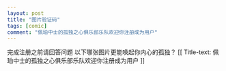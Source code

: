 ```yaml
---
layout: post
title: "图片验证码"
tags: [comic]
comment: "佩珀中士的孤独之心俱乐部乐队欢迎你注册成为用户"
---
```

完成注册之前请回答问题
以下哪张图片更能唤起你内心的孤独？
[[ Title-text: 佩珀中士的孤独之心俱乐部乐队欢迎你注册成为用户 ]]